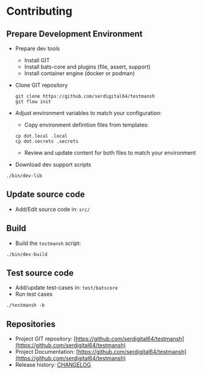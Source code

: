# Contributing

## Prepare Development Environment

- Prepare dev tools
  - Install GIT
  - Install bats-core and plugins (file, assert, support)
  - Install container engine (docker or podman)
- Clone GIT repository

  ```shell
  git clone https://github.com/serdigital64/testmansh
  git flow init
  ```

- Adjust environment variables to match your configuration:

  - Copy environment definition files from templates:

  ```shell
  cp dot.local .local
  cp dot.secrets .secrets
  ```

  - Review and update content for both files to match your environment

- Download dev support scripts

```shell
./bin/dev-lib
```

## Update source code

- Add/Edit source code in: `src/`

## Build

- Build the `testmansh` script:

```shell
./bin/dev-build
```

## Test source code

- Add/update test-cases in: `test/batscore`
- Run test cases

```test
./testmansh -b
```

## Repositories

- Project GIT repository: [https://github.com/serdigital64/testmansh](https://github.com/serdigital64/testmansh)
- Project Documentation: [https://github.com/serdigital64/testmansh](https://github.com/serdigital64/testmansh)
- Release history: [CHANGELOG](CHANGELOG.md)
